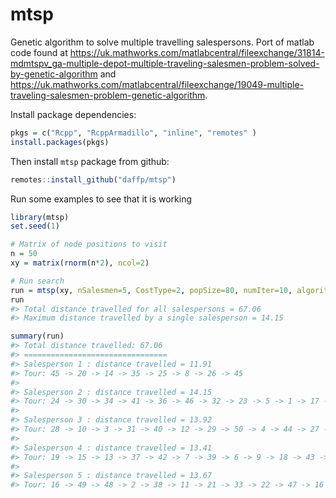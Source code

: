 
<!-- README.md is generated from README.Rmd. Please edit that file -->

# mtsp

Genetic algorithm to solve multiple travelling salespersons. Port of
matlab code found at
<https://uk.mathworks.com/matlabcentral/fileexchange/31814-mdmtspv_ga-multiple-depot-multiple-traveling-salesmen-problem-solved-by-genetic-algorithm>
and
<https://uk.mathworks.com/matlabcentral/fileexchange/19049-multiple-traveling-salesmen-problem-genetic-algorithm>.

Install package dependencies:

``` r
pkgs = c("Rcpp", "RcppArmadillo", "inline", "remotes" )
install.packages(pkgs)
```

Then install `mtsp` package from github:

``` r
remotes::install_github("daffp/mtsp")
```

Run some examples to see that it is working

``` r
library(mtsp)
set.seed(1)

# Matrix of node positions to visit
n = 50
xy = matrix(rnorm(n*2), ncol=2)

# Run search
run = mtsp(xy, nSalesmen=5, CostType=2, popSize=80, numIter=10, algorithm="mtsp_ga", return_all=TRUE)
run
#> Total distance travelled for all salespersons = 67.06
#> Maximum distance travelled by a single salesperson = 14.15

summary(run)
#> Total distance travelled: 67.06
#> ================================
#> Salesperson 1 : distance travelled = 11.91
#> Tour: 45 -> 20 -> 14 -> 35 -> 25 -> 8 -> 26 -> 45
#> 
#> Salesperson 2 : distance travelled = 14.15
#> Tour: 24 -> 30 -> 34 -> 41 -> 36 -> 46 -> 32 -> 23 -> 5 -> 1 -> 17 -> 24
#> 
#> Salesperson 3 : distance travelled = 13.92
#> Tour: 28 -> 10 -> 3 -> 31 -> 40 -> 12 -> 29 -> 50 -> 4 -> 44 -> 27 -> 28
#> 
#> Salesperson 4 : distance travelled = 13.41
#> Tour: 19 -> 15 -> 13 -> 37 -> 42 -> 7 -> 39 -> 6 -> 9 -> 18 -> 43 -> 19
#> 
#> Salesperson 5 : distance travelled = 13.67
#> Tour: 16 -> 49 -> 48 -> 2 -> 38 -> 11 -> 21 -> 33 -> 22 -> 47 -> 16
```
